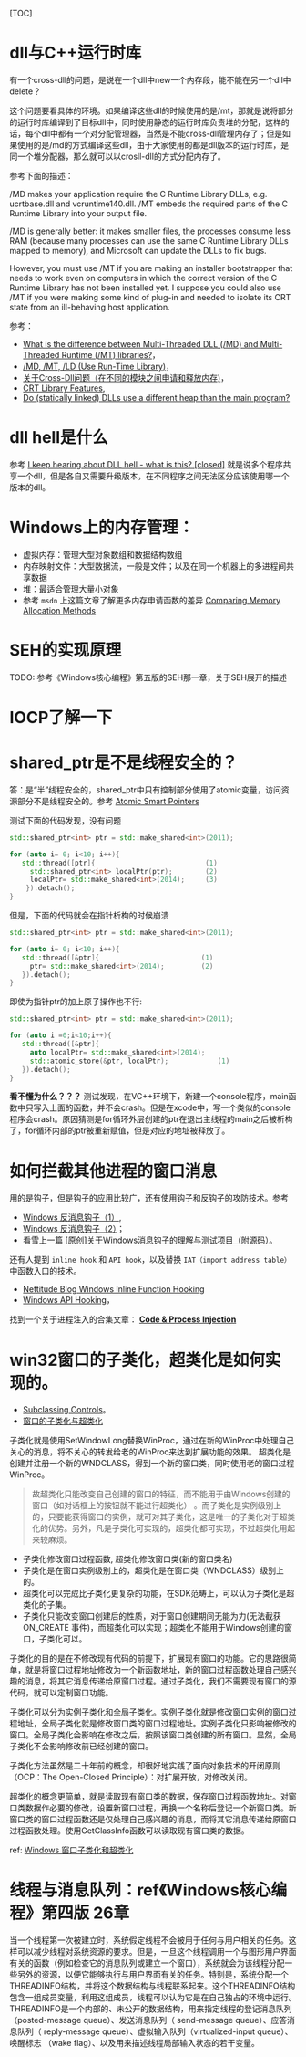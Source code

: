 [TOC]

# dll与C++运行时库

有一个cross-dll的问题，是说在一个dll中new一个内存段，能不能在另一个dll中delete？

这个问题要看具体的环境。如果编译这些dll的时候使用的是/mt，那就是说将部分的运行时库编译到了目标dll中，同时使用静态的运行时库负责堆的分配，这样的话，每个dll中都有一个对分配管理器，当然是不能cross-dll管理内存了；但是如果使用的是/md的方式编译这些dll，由于大家使用的都是dll版本的运行时库，是同一个堆分配器，那么就可以以crosll-dll的方式分配内存了。
  
参考下面的描述：
  
/MD makes your application require the C Runtime Library DLLs, e.g. ucrtbase.dll and vcruntime140.dll. /MT embeds the required parts of the C Runtime Library into your output file.

/MD is generally better: it makes smaller files, the processes consume less RAM (because many processes can use the same C Runtime Library DLLs mapped to memory), and Microsoft can update the DLLs to fix bugs.

However, you must use /MT if you are making an installer bootstrapper that needs to work even on computers in which the correct version of the C Runtime Library has not been installed yet. I suppose you could also use /MT if you were making some kind of plug-in and needed to isolate its CRT state from an ill-behaving host application.
  
参考：

- [What is the difference between Multi-Threaded DLL (/MD) and Multi-Threaded Runtime (/MT) libraries?](https://social.msdn.microsoft.com/Forums/en-US/52493674-7f78-4698-adc4-0800e3362681/what-is-the-difference-between-multithreaded-dll-md-and-multithreaded-runtime-mt-libraries?forum=msbuild)，  
- [/MD, /MT, /LD (Use Run-Time Library)](https://docs.microsoft.com/en-us/cpp/build/reference/md-mt-ld-use-run-time-library?view=vs-2019)，
- [关于Cross-Dll问题（在不同的模块之间申请和释放内存)](https://blog.csdn.net/pxhero2012/article/details/8974370)，
- [CRT Library Features](https://docs.microsoft.com/en-us/cpp/c-runtime-library/crt-library-features?view=vs-2019), 
- [Do (statically linked) DLLs use a different heap than the main program?](https://stackoverflow.com/questions/10820114/do-statically-linked-dlls-use-a-different-heap-than-the-main-program)

# dll hell是什么

参考 [I keep hearing about DLL hell - what is this? [closed]](https://stackoverflow.com/questions/1379287/i-keep-hearing-about-dll-hell-what-is-this)
就是说多个程序共享一个dll，但是各自又需要升级版本，在不同程序之间无法区分应该使用哪一个版本的dll。

# Windows上的内存管理：

- 虚拟内存：管理大型对象数组和数据结构数组
- 内存映射文件：大型数据流，一般是文件；以及在同一个机器上的多进程间共享数据
- 堆：最适合管理大量小对象
- 参考 `msdn` 上这篇文章了解更多内存申请函数的差异 [Comparing Memory Allocation Methods](https://docs.microsoft.com/en-us/windows/win32/memory/comparing-memory-allocation-methods)

# SEH的实现原理

TODO: 参考《Windows核心编程》第五版的SEH那一章，关于SEH展开的描述

# IOCP了解一下

# shared_ptr是不是线程安全的？
答：是“半”线程安全的，shared_ptr中只有控制部分使用了atomic变量，访问资源部分不是线程安全的。参考 [Atomic Smart Pointers](https://www.modernescpp.com/index.php/atomic-smart-pointers)

测试下面的代码发现，没有问题

```cpp
std::shared_ptr<int> ptr = std::make_shared<int>(2011);

for (auto i= 0; i<10; i++){
   std::thread([ptr]{                           (1)
     std::shared_ptr<int> localPtr(ptr);        (2)
     localPtr= std::make_shared<int>(2014);     (3)
    }).detach(); 
}
```

但是，下面的代码就会在指针析构的时候崩溃

```cpp
std::shared_ptr<int> ptr = std::make_shared<int>(2011);  

for (auto i= 0; i<10; i++){
   std::thread([&ptr]{                         (1)
     ptr= std::make_shared<int>(2014);         (2)
   }).detach(); 
}
```

即使为指针ptr的加上原子操作也不行:

```cpp
std::shared_ptr<int> ptr = std::make_shared<int>(2011);

for (auto i =0;i<10;i++){
   std::thread([&ptr]{ 
     auto localPtr= std::make_shared<int>(2014);
     std::atomic_store(&ptr, localPtr);            (1)
   }).detach(); 
}
```

**看不懂为什么？？？**
测试发现，在VC++环境下，新建一个console程序，main函数中只写入上面的函数，并不会crash。但是在xcode中，写一个类似的console程序会crash。原因猜测是for循环外层创建的ptr在退出主线程的main之后被析构了，for循环内部的ptr被重新赋值，但是对应的地址被释放了。

# 如何拦截其他进程的窗口消息

用的是钩子，但是钩子的应用比较广，还有使用钩子和反钩子的攻防技术。参考 
- [Windows 反消息钩子（1）](https://blog.csdn.net/songjinshi/article/details/7808624), 
- [Windows 反消息钩子（2）](https://blog.csdn.net/songjinshi/article/details/7808561)；
- 看雪上一篇 [[原创]关于Windows消息钩子的理解与测试项目（附源码）](https://bbs.pediy.com/thread-222315.htm)。

还有人提到 `inline hook` 和 `API hook`，以及替换 `IAT（import address table）` 中函数入口的技术。

- [Nettitude Blog Windows Inline Function Hooking](https://blog.nettitude.com/uk/windows-inline-function-hooking)
- [Windows API Hooking](https://ired.team/offensive-security/code-injection-process-injection/how-to-hook-windows-api-using-c++)，

找到一个关于进程注入的合集文章： **[Code & Process Injection](https://ired.team/offensive-security/code-injection-process-injection)**

# win32窗口的子类化，超类化是如何实现的。

- [Subclassing Controls](https://learn.microsoft.com/en-us/windows/win32/controls/subclassing-overview)。
- [窗口的子类化与超类化](http://www.cppblog.com/bigsml/archive/2007/08/24/30780.aspx)

子类化就是使用SetWindowLong替换WinProc，通过在新的WinProc中处理自己关心的消息，将不关心的转发给老的WinProc来达到扩展功能的效果。
超类化是创建并注册一个新的WNDCLASS，得到一个新的窗口类，同时使用老的窗口过程WinProc。
> 故超类化只能改变自己创建的窗口的特征，而不能用于由Windows创建的窗口（如对话框上的按钮就不能进行超类化） 。而子类化是实例级别上的，只要能获得窗口的实例，就可对其子类化，这是唯一的子类化对于超类化的优势。另外，凡是子类化可实现的，超类化都可实现，不过超类化用起来较麻烦。 
- 子类化修改窗口过程函数,  超类化修改窗口类(新的窗口类名)
- 子类化是在窗口实例级别上的，超类化是在窗口类（WNDCLASS）级别上的。
- 超类化可以完成比子类化更复杂的功能，在SDK范畴上，可以认为子类化是超类化的子集。
- 子类化只能改变窗口创建后的性质，对于窗口创建期间无能为力(无法截获ON_CREATE 事件)，而超类化可以实现；超类化不能用于Windows创建的窗口，子类化可以。 

子类化的目的是在不修改现有代码的前提下，扩展现有窗口的功能。它的思路很简单，就是将窗口过程地址修改为一个新函数地址，新的窗口过程函数处理自己感兴趣的消息，将其它消息传递给原窗口过程。通过子类化，我们不需要现有窗口的源代码，就可以定制窗口功能。

子类化可以分为实例子类化和全局子类化。实例子类化就是修改窗口实例的窗口过程地址，全局子类化就是修改窗口类的窗口过程地址。实例子类化只影响被修改的窗口。全局子类化会影响在修改之后，按照该窗口类创建的所有窗口。显然，全局子类化不会影响修改前已经创建的窗口。

子类化方法虽然是二十年前的概念，却很好地实践了面向对象技术的开闭原则（OCP：The Open-Closed Principle）：对扩展开放，对修改关闭。

超类化的概念更简单，就是读取现有窗口类的数据，保存窗口过程函数地址。对窗口类数据作必要的修改，设置新窗口过程，再换一个名称后登记一个新窗口类。新窗口类的窗口过程函数还是仅处理自己感兴趣的消息，而将其它消息传递给原窗口过程函数处理。使用GetClassInfo函数可以读取现有窗口类的数据。

ref: [Windows 窗口子类化和超类化](https://blog.csdn.net/xiaolongwang2010/article/details/10473151)

# 线程与消息队列：ref《Windows核心编程》第四版 26章

当一个线程第一次被建立时，系统假定线程不会被用于任何与用户相关的任务。这样可以减少线程对系统资源的要求。但是，一旦这个线程调用一个与图形用户界面有关的函数（例如检查它的消息队列或建立一个窗口），系统就会为该线程分配一些另外的资源，以便它能够执行与用户界面有关的任务。特别是，系统分配一个THREADINFO结构，并将这个数据结构与线程联系起来。这个THREADINFO结构包含一组成员变量，利用这组成员，线程可以认为它是在自己独占的环境中运行。THREADINFO是一个内部的、未公开的数据结构，用来指定线程的登记消息队列（posted-message queue）、发送消息队列（ send-message queue）、应答消息队列（ reply-message queue）、虚拟输入队列（virtualized-input queue）、唤醒标志 （wake flag）、以及用来描述线程局部输入状态的若干变量。